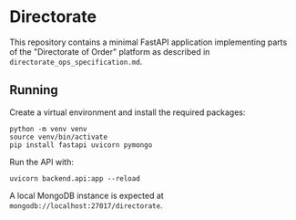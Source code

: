 # Directorate

This repository contains a minimal FastAPI application implementing parts of the
"Directorate of Order" platform as described in `directorate_ops_specification.md`.

## Running

Create a virtual environment and install the required packages:

```
python -m venv venv
source venv/bin/activate
pip install fastapi uvicorn pymongo
```

Run the API with:

```
uvicorn backend.api:app --reload
```

A local MongoDB instance is expected at `mongodb://localhost:27017/directorate`.
